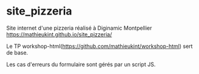 # site_pizzeria
Site internet d'une pizzeria réalisé à Diginamic Montpellier
https://mathieukint.github.io/site_pizzeria/

Le TP workshop-html(https://github.com/mathieukint/workshop-html) sert de base.

Les cas d'erreurs du formulaire sont gérés par un script JS.
